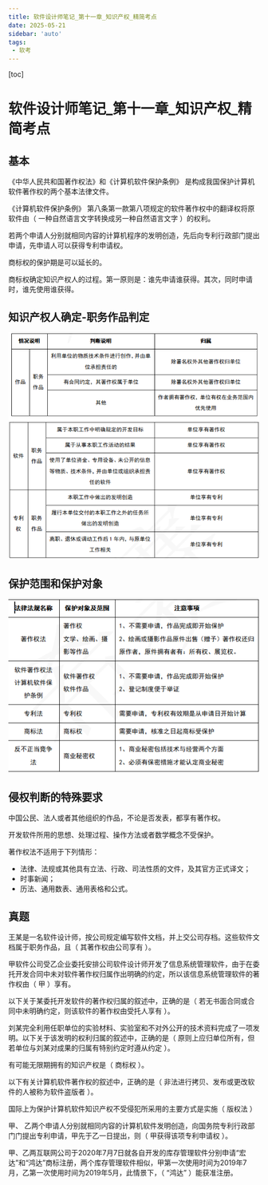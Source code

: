 ```yaml
---
title: 软件设计师笔记_第十一章_知识产权_精简考点
date: 2025-05-21
sidebar: 'auto'
tags:
 - 软考
---
```


[toc]

# 软件设计师笔记_第十一章_知识产权_精简考点

## 基本
 
《中华人民共和国著作权法》和《计算机软件保护条例》 是构成我国保护计算机软件著作权的两个基本法律文件。

《计算机软件保护条例》 第八条第一款第八项规定的软件著作权中的翻译权将原软件由（ 一种自然语言文字转换成另一种自然语言文字 ）的权利。

若两个申请人分别就相同内容的计算机程序的发明创造，先后向专利行政部门提出申请，先申请人可以获得专利申请权。

商标权的保护期是可以延长的。

商标权确定知识产权人的过程。第一原则是：谁先申请谁获得。其次，同时申请时，谁先使用谁获得。

## 知识产权人确定-职务作品判定

![ruankao_20250521164608.png](../blog_img/ruankao_20250521164608.png)
![ruankao_20250521164637.png](../blog_img/ruankao_20250521164637.png)

## 保护范围和保护对象

![ruankao_20250521164719.png](../blog_img/ruankao_20250521164719.png)

## 侵权判断的特殊要求

中国公民、法人或者其他组织的作品，不论是否发表，都享有著作权。

开发软件所用的思想、处理过程、操作方法或者数学概念不受保护。

著作权法不适用于下列情形： 
- 法律、法规或其他具有立法、行政、司法性质的文件，及其官方正式译文； 
- 时事新闻； 
- 历法、通用数表、通用表格和公式。

## 真题

王某是一名软件设计师，按公司规定编写软件文档，并上交公司存档。这些软件文档属于职务作品，且（ 其著作权由公司享有 ）。

甲软件公司受乙企业委托安排公司软件设计师开发了信息系统管理软件，由于在委托开发合同中未对软件著作权归属作出明确的约定，所以该信息系统管理软件的著作权由（  甲 ）享有。

以下关于某委托开发软件的著作权归属的叙述中，正确的是（ 若无书面合同或合同中未明确约定，则该软件的著作权由受托人享有 ）。

刘某完全利用任职单位的实验材料、实验室和不对外公开的技术资料完成了一项发明。以下关于该发明的权利归属的叙述中，正确的是（ 原则上应归单位所有，但若单位与刘某对成果的归属有特别约定时遵从约定 ）。

有可能无限期拥有的知识产权是（ 商标权 ）。

以下有关计算机软件著作权的叙述中，正确的是（ 非法进行拷贝、发布或更改软件的人被称为软件盗版者 ）。

国际上为保护计算机软件知识产权不受侵犯所采用的主要方式是实施（ 版权法 ）

甲、 乙两个申请人分别就相同内容的计算机软件发明创造，向国务院专利行政部门门提出专利申请，甲先于乙一日提出，则（ 甲获得该项专利申请权 ）。

甲、乙两互联网公司于2020年7月7日就各自开发的库存管理软件分别申请“宏达”和“鸿达”商标注册，两个库存管理软件相似，甲第一次使用时间为2019年7月，乙第一次使用时间为2019年5月，此情景下，（ “鸿达” ）能获准注册。